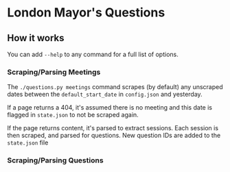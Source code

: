 # London Mayor's Questions

## How it works

You can add `--help` to any command for a full list of options.

### Scraping/Parsing Meetings

The `./questions.py meetings` command scrapes (by default) any unscraped dates between the `default_start_date` in `config.json` and yesterday.

If a page returns a 404, it's assumed there is no meeting and this date is flagged in `state.json` to not be scraped again.

If the page returns content, it's parsed to extract sessions. Each session is then scraped, and parsed for questions. New question IDs are added to the `state.json` file

### Scraping/Parsing Questions

